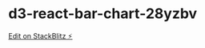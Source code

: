 # d3-react-bar-chart-28yzbv

[Edit on StackBlitz ⚡️](https://stackblitz.com/edit/d3-react-bar-chart-28yzbv)